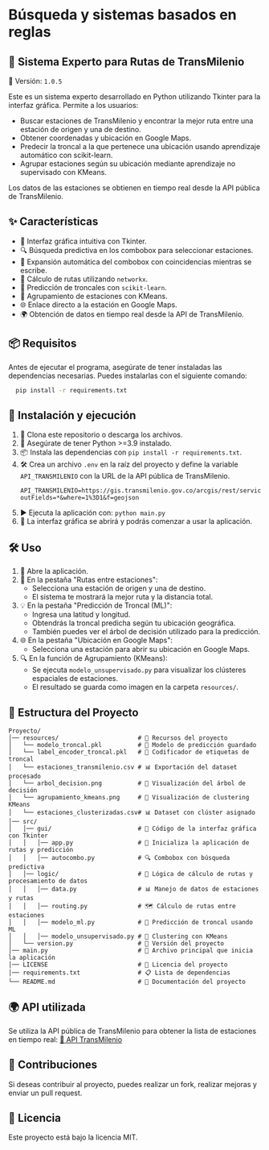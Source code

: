 # Búsqueda y sistemas basados en reglas 
## 🚏 Sistema Experto para Rutas de TransMilenio

📎 Versión: `1.0.5`

Este es un sistema experto desarrollado en Python utilizando Tkinter para la interfaz gráfica.
Permite a los usuarios:

- Buscar estaciones de TransMilenio y encontrar la mejor ruta entre una estación de origen y una de destino.
- Obtener coordenadas y ubicación en Google Maps.
- Predecir la troncal a la que pertenece una ubicación usando aprendizaje automático con scikit-learn.
- Agrupar estaciones según su ubicación mediante aprendizaje no supervisado con KMeans.

Los datos de las estaciones se obtienen en tiempo real desde la API pública de TransMilenio.

## ✨ Características

- 💅 Interfaz gráfica intuitiva con Tkinter.
- 🔍 Búsqueda predictiva en los combobox para seleccionar estaciones.
- 📌 Expansión automática del combobox con coincidencias mientras se escribe.
- 🚳️ Cálculo de rutas utilizando `networkx`.
- 🧠 Predicción de troncales con `scikit-learn`.
- 🤖 Agrupamiento de estaciones con KMeans.
- 🌐 Enlace directo a la estación en Google Maps.
- 🌍 Obtención de datos en tiempo real desde la API de TransMilenio.

## 📦 Requisitos

Antes de ejecutar el programa, asegúrate de tener instaladas las dependencias necesarias. Puedes instalarlas con el siguiente comando:

```bash
  pip install -r requirements.txt
```

## 🚀 Instalación y ejecución

1. 📅 Clona este repositorio o descarga los archivos.
2. 🐍 Asegúrate de tener Python >=3.9 instalado.
3. 📦 Instala las dependencias con `pip install -r requirements.txt`.
4. 🛠️ Crea un archivo `.env` en la raíz del proyecto y define la variable `API_TRANSMILENIO` con la URL de la API pública de TransMilenio.
   ```text
   API_TRANSMILENIO=https://gis.transmilenio.gov.co/arcgis/rest/services/Troncal/consulta_estaciones_troncales/FeatureServer/0/query?outFields=*&where=1%3D1&f=geojson
   ```
5. ▶️ Ejecuta la aplicación con: `python main.py`
6. 💅 La interfaz gráfica se abrirá y podrás comenzar a usar la aplicación.

## 🛠️ Uso

1. 🔄 Abre la aplicación.
2. 📍 En la pestaña "Rutas entre estaciones":
   - Selecciona una estación de origen y una de destino.
   - El sistema te mostrará la mejor ruta y la distancia total.
3. 💡 En la pestaña "Predicción de Troncal (ML)":
   - Ingresa una latitud y longitud.
   - Obtendrás la troncal predicha según tu ubicación geográfica.
   - También puedes ver el árbol de decisión utilizado para la predicción.
4. 🌐 En la pestaña "Ubicación en Google Maps":
   - Selecciona una estación para abrir su ubicación en Google Maps.
5. 🔍 En la función de Agrupamiento (KMeans):
   - Se ejecuta `modelo_unsupervisado.py` para visualizar los clústeres espaciales de estaciones.
   - El resultado se guarda como imagen en la carpeta `resources/`.

## 📂 Estructura del Proyecto

```
Proyecto/
│── resources/                      # 📂 Recursos del proyecto
│   └── modelo_troncal.pkl          # 🎯 Modelo de predicción guardado
│   └── label_encoder_troncal.pkl   # 🧾 Codificador de etiquetas de troncal
│   └── estaciones_transmilenio.csv # 📊 Exportación del dataset procesado
│   └── arbol_decision.png          # 🌳 Visualización del árbol de decisión
│   └── agrupamiento_kmeans.png     # 📌 Visualización de clustering KMeans
│   └── estaciones_clusterizadas.csv# 📊 Dataset con clúster asignado
│── src/
│   │── gui/                        # 🎨 Código de la interfaz gráfica con Tkinter
│   │   │── app.py                  # 💅 Inicializa la aplicación de rutas y predicción
│   │   │── autocombo.py            # 🔍 Combobox con búsqueda predictiva
│   │── logic/                      # 🧠 Lógica de cálculo de rutas y procesamiento de datos
│   │   │── data.py                 # 📊 Manejo de datos de estaciones y rutas
│   │   │── routing.py              # 🗺️ Cálculo de rutas entre estaciones
│   │   │── modelo_ml.py            # 🤖 Predicción de troncal usando ML
│   │   │── modelo_unsupervisado.py # 🔎 Clustering con KMeans
│   └── version.py                  # 📜 Versión del proyecto
│── main.py                         # 📌 Archivo principal que inicia la aplicación
│── LICENSE                         # 📜 Licencia del proyecto
│── requirements.txt                # 📋 Lista de dependencias
└── README.md                       # 📖 Documentación del proyecto
```

## 🌍 API utilizada

Se utiliza la API pública de TransMilenio para obtener la lista de estaciones en tiempo real: [🔗 API TransMilenio](https://datosabiertos-transmilenio.hub.arcgis.com/datasets/Transmilenio::estaciones-troncales-de-transmilenio/about)

## 🤝 Contribuciones

Si deseas contribuir al proyecto, puedes realizar un fork, realizar mejoras y enviar un pull request.

## 📜 Licencia

Este proyecto está bajo la licencia MIT.
